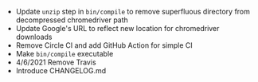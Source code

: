 - Update `unzip` step in `bin/compile` to remove superfluous directory from decompressed chromedriver path
- Update Google's URL to reflect new location for chromedriver downloads
- Remove Circle CI and add GitHub Action for simple CI
- Make `bin/compile` executable
- 4/6/2021 Remove Travis
- Introduce CHANGELOG.md
